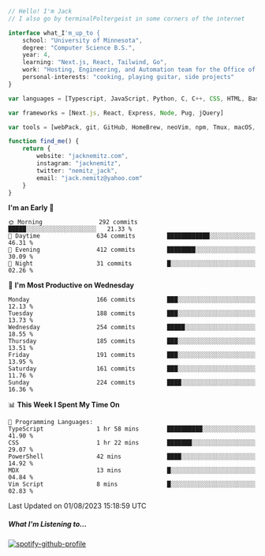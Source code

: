 ```typescript
// Hello! I'm Jack
// I also go by terminalPoltergeist in some corners of the internet

interface what_I'm_up_to {
    school: "University of Minnesota",
    degree: "Computer Science B.S.",
    year: 4,
    learning: "Next.js, React, Tailwind, Go",
    work: "Hosting, Engineering, and Automation team for the Office of Information Technology at UMN",
    personal-interests: "cooking, playing guitar, side projects"
}

var languages = [Typescript, JavaScript, Python, C, C++, CSS, HTML, Bash, VimScript]

var frameworks = [Next.js, React, Express, Node, Pug, jQuery]

var tools = [webPack, git, GitHub, HomeBrew, neoVim, npm, Tmux, macOS, Ubuntu, Docker, Nginx, Cloudflare, DigitalOcean]

function find_me() {
    return {
        website: "jacknemitz.com",
        instagram: "jacknemitz",
        twitter: "nemitz_jack",
        email: "jack.nemitz@yahoo.com"
    }
}
```

<!--START_SECTION:waka-->
**I'm an Early 🐤** 

```text
🌞 Morning                292 commits         █████░░░░░░░░░░░░░░░░░░░░   21.33 % 
🌆 Daytime                634 commits         ████████████░░░░░░░░░░░░░   46.31 % 
🌃 Evening                412 commits         ████████░░░░░░░░░░░░░░░░░   30.09 % 
🌙 Night                  31 commits          █░░░░░░░░░░░░░░░░░░░░░░░░   02.26 % 
```
📅 **I'm Most Productive on Wednesday** 

```text
Monday                   166 commits         ███░░░░░░░░░░░░░░░░░░░░░░   12.13 % 
Tuesday                  188 commits         ███░░░░░░░░░░░░░░░░░░░░░░   13.73 % 
Wednesday                254 commits         █████░░░░░░░░░░░░░░░░░░░░   18.55 % 
Thursday                 185 commits         ███░░░░░░░░░░░░░░░░░░░░░░   13.51 % 
Friday                   191 commits         ███░░░░░░░░░░░░░░░░░░░░░░   13.95 % 
Saturday                 161 commits         ███░░░░░░░░░░░░░░░░░░░░░░   11.76 % 
Sunday                   224 commits         ████░░░░░░░░░░░░░░░░░░░░░   16.36 % 
```


📊 **This Week I Spent My Time On** 

```text
💬 Programming Languages: 
TypeScript               1 hr 58 mins        ██████████░░░░░░░░░░░░░░░   41.90 % 
CSS                      1 hr 22 mins        ███████░░░░░░░░░░░░░░░░░░   29.07 % 
PowerShell               42 mins             ████░░░░░░░░░░░░░░░░░░░░░   14.92 % 
MDX                      13 mins             █░░░░░░░░░░░░░░░░░░░░░░░░   04.84 % 
Vim Script               8 mins              █░░░░░░░░░░░░░░░░░░░░░░░░   02.83 % 
```


 Last Updated on 01/08/2023 15:18:59 UTC
<!--END_SECTION:waka-->

##### What I'm Listening to...

[![spotify-github-profile](https://spotify-github-profile.vercel.app/api/view?uid=jack.nemitz&cover_image=true&show_offline=true&bar_color=53b14f&bar_color_cover=false&background_color=121212FF)](https://spotify-github-profile.vercel.app/api/view?uid=jack.nemitz&redirect=true)

